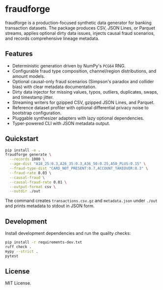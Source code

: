 # fraudforge

fraudforge is a production-focused synthetic data generator for banking transaction datasets. The
package produces CSV, JSON Lines, or Parquet streams, applies optional dirty data issues, injects
causal fraud scenarios, and records comprehensive lineage metadata.

## Features

- Deterministic generation driven by NumPy's `PCG64` RNG.
- Configurable fraud type composition, channel/region distributions, and amount models.
- Optional causal-only fraud scenarios (Simpson's paradox and collider bias) with clear metadata
documentation.
- Dirty data injector for missing values, typos, outliers, duplicates, swaps, and timestamp jitter.
- Streaming writers for gzipped CSV, gzipped JSON Lines, and Parquet.
- Reference dataset profiler with optional differential privacy noise to bootstrap configuration.
- Pluggable synthesizer adapters with lazy optional dependencies.
- Typer-powered CLI with JSON metadata output.

## Quickstart

```bash
pip install -e .
fraudforge generate \
  --records 1000 \
  --age-dist "A18_25:0.3,A26_35:0.3,A36_50:0.25,A50_PLUS:0.15" \
  --fraud-type-dist "CARD_NOT_PRESENT:0.7,ACCOUNT_TAKEOVER:0.3" \
  --fraud-rate 0.03 \
  --causal-fraud \
  --causal-fraud-rate 0.01 \
  --output-format csv \
  --outdir ./out
```

The command creates `transactions.csv.gz` and `metadata.json` under `./out` and prints metadata to
stdout in JSON form.

## Development

Install development dependencies and run the quality checks:

```bash
pip install -r requirements-dev.txt
ruff check .
mypy --strict .
pytest
```

## License

MIT License.
